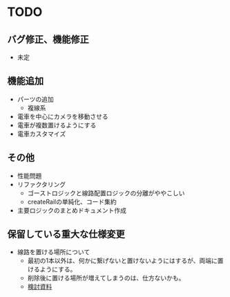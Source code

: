 # TODO

## バグ修正、機能修正

- 未定

## 機能追加

- パーツの追加
  - 複線系
- 電車を中心にカメラを移動させる
- 電車が複数置けるようにする
- 電車カスタマイズ

## その他

- 性能問題
- リファクタリング
  - ゴーストロジックと線路配置ロジックの分離がややこしい
  - createRailの単純化、コード集約
- 主要ロジックのまとめドキュメント作成

## 保留している重大な仕様変更

- 線路を置ける場所について
  - 最初の1本以外は、何かに繋げないと置けないようにはするが、両端に置けるようにする。
  - 削除後に置ける場所が増えてしまうのは、仕方ないかも。
  - [検討資料](./rail-connection-improvement-analysis.md)
